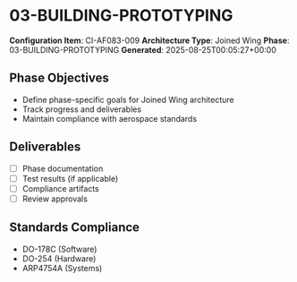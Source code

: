 # 03-BUILDING-PROTOTYPING

**Configuration Item**: CI-AF083-009
**Architecture Type**: Joined Wing
**Phase**: 03-BUILDING-PROTOTYPING
**Generated**: 2025-08-25T00:05:27+00:00

## Phase Objectives
- Define phase-specific goals for Joined Wing architecture
- Track progress and deliverables
- Maintain compliance with aerospace standards

## Deliverables
- [ ] Phase documentation
- [ ] Test results (if applicable)
- [ ] Compliance artifacts
- [ ] Review approvals

## Standards Compliance
- DO-178C (Software)
- DO-254 (Hardware)
- ARP4754A (Systems)
